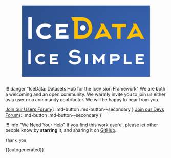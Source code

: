 # <img src="images/icedata-logo-slogan.png" alt="logo" width="400px" style="display: block; margin-left: auto; margin-right: auto"/>

##

!!! danger "IceData: Datasets Hub for the IceVision Framework"
    We are both a welcoming and an open community. 
    We warmly invite you to join us either as a user or a community contributor.
    We will be happy to hear from you.

[Join our Users Forum](https://spectrum.chat/mantis){: .md-button .md-button--secondary }
[Join our Devs Forum](https://discord.gg/QxHctJF){: .md-button .md-button--secondary }


!!! info "We Need Your Help" 
    If you find this work useful, please let other people know by **starring** it,
    and sharing it on [GitHub](https://github.com/airctic/IceData).

    Thank you
    
    
{{autogenerated}}
